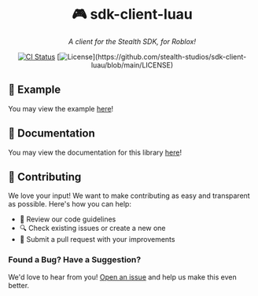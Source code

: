 <div align="center">

# 🎮 sdk-client-luau

_A client for the Stealth SDK, for Roblox!_

[![CI Status](https://github.com/stealth-studios/sdk-client-luau/actions/workflows/ci-luau.yaml/badge.svg)](https://github.com/stealth-studios/sdk-client-luau/actions/workflows/ci-luau.yaml)
[![License](https://img.shields.io/github/license/stealth-studios/sdk-client-luau?)](https://github.com/stealth-studios/sdk-client-luau/blob/main/LICENSE)

</div>

## 🌟 Example

You may view the example [here](https://github.com/stealth-studios/sdk-client-luau/tree/main/example)!

## 📖 Documentation

You may view the documentation for this library [here](https://docs.stealthsdk.com/clients/roblox)!

## 🤝 Contributing

We love your input! We want to make contributing as easy and transparent as possible. Here's how you can help:

- 📖 Review our code guidelines
- 🔍 Check existing issues or create a new one
- 🚀 Submit a pull request with your improvements

### Found a Bug? Have a Suggestion?

We'd love to hear from you! [Open an issue](https://github.com/stealth-studios/sdk-client-luau/issues/new) and help us make this even better.
